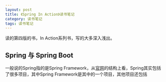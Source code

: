 ```yaml
---
layout: post
title: 《Spring In Action》读书笔记
category: 读书笔记
tags: 读书笔记
---
```


读的第四版的书，In Action系列书，写的大多深入浅出。

## Spring 与 Spring Boot ##

一般说的Spring指的是Spring Framework，从[官网](https://spring.io/projects)的结构上看，Spring其实包括了很多项目，其中Spring Framework是其中的一个项目，其他项目还包括

